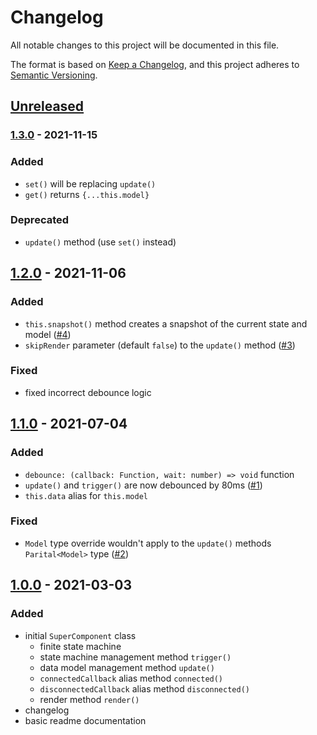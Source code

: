 # Changelog

All notable changes to this project will be documented in this file.

The format is based on [Keep a Changelog](https://keepachangelog.com/en/1.0.0/),
and this project adheres to [Semantic Versioning](https://semver.org/spec/v2.0.0.html).

## [Unreleased]

### [1.3.0] - 2021-11-15

### Added

- `set()` will be replacing `update()`
- `get()` returns `{...this.model}`

### Deprecated

- `update()` method (use `set()` instead)

## [1.2.0] - 2021-11-06

### Added

- `this.snapshot()` method creates a snapshot of the current state and model ([#4](https://github.com/codewithkyle/supercomponent/issues/4))
- `skipRender` parameter (default `false`) to the `update()` method ([#3](https://github.com/codewithkyle/supercomponent/issues/3))

### Fixed

- fixed incorrect debounce logic

## [1.1.0] - 2021-07-04

### Added

- `debounce: (callback: Function, wait: number) => void` function
- `update()` and `trigger()` are now debounced by 80ms ([#1](https://github.com/codewithkyle/supercomponent/issues/1))
- `this.data` alias for `this.model`

### Fixed

- `Model` type override wouldn't apply to the `update()` methods `Parital<Model>` type ([#2](https://github.com/codewithkyle/supercomponent/issues/2))

## [1.0.0] - 2021-03-03

### Added

- initial `SuperComponent` class
    - finite state machine
    - state machine management method `trigger()`
    - data model management method `update()`
    - `connectedCallback` alias method `connected()`
    - `disconnectedCallback` alias method `disconnected()`
    - render method `render()`
- changelog
- basic readme documentation

[Unreleased]: https://github.com/codewithkyle/supercomponent/compare/v1.3.0...HEAD
[1.3.0]: https://github.com/codewithkyle/supercomponent/compare/v1.2.0...v1.3.0
[1.2.0]: https://github.com/codewithkyle/supercomponent/compare/v1.1.0...v1.2.0
[1.1.0]: https://github.com/codewithkyle/supercomponent/compare/v1.0.0...v1.1.0
[1.0.0]: https://github.com/codewithkyle/supercomponent/releases/tag/v1.0.0
